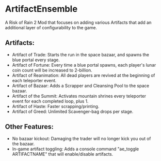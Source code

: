 # ArtifactEnsemble
A Risk of Rain 2 Mod that focuses on adding various Artifacts that add an additional layer of configurability to the game.

## Artifacts:
- Artifact of Trade:
    Starts the run in the space bazaar, and spawns the blue portal every stage.
- Artifact of Fortune:
    Every time a blue portal spawns, each player's lunar coin count will be increased to 2-billion.
- Artifact of Reanimation:
    All dead players are revived at the beginning of each teleporter event.
- Artifact of Bazaar:
	Adds a Scrapper and Cleansing Pool to the space bazaar.
- Artifact of the Summit:
	Activates mountain shrines every teleporter event for each completed loop, plus 1.
- Artifact of Haste:
	Faster scrapping/printing.
- Artifact of Greed:
	Unlimited Scavenger-bag drops per stage.

## Other Features:
- No bazaar kickout:
    Damaging the trader will no longer kick you out of the bazaar.
- In-game artifact toggling:
    Adds a console command "ae_toggle ARTIFACTNAME" that will enable/disable artifacts.